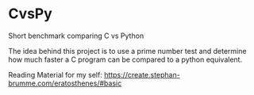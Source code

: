 # CvsPy
Short benchmark comparing C vs Python

The idea behind this project is to use a prime number test and determine how much faster a C program can be compared to a python equivalent.

Reading Material for my self:
https://create.stephan-brumme.com/eratosthenes/#basic
